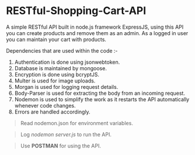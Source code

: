 # RESTful-Shopping-Cart-API

A simple RESTful API built in node.js framework ExpressJS, using this API you can create products and remove them as an admin. As a logged in user you can maintain your cart with products.

 Dependencies that are used within the code :-
 1. Authentication is done using jsonwebtoken.
 2. Database is maintained by mongoose.
 3. Encryption is done using bcryptJS.
 4. Multer is used for image uploads.
 5. Morgan is used for logging request details.
 6. Body-Parser is used for extracting the body from an incoming request.
 7. Nodemon is used to simplify the work as it restarts the API automatically whenever code changes.
 7. Errors are handled accordingly.
 
 > Read nodemon.json for environment variables.
 
 > Log *nodemon server.js* to run the API.
 
 > Use **POSTMAN** for using the API.
 
